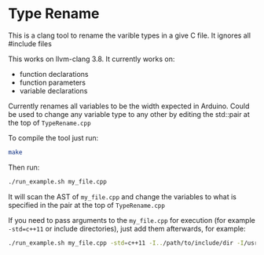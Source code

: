 Type Rename
===========


This is a clang tool to rename the varible types in a give C file. It ignores all #include files

This works on llvm-clang 3.8. It currently works on:

- function declarations
- function parameters
- variable declarations

Currently renames all variables to be the width expected in Arduino. Could be used to change any variable type to any other by editing the std::pair at the top of `TypeRename.cpp`

To compile the tool just run:

```bash
make
```

Then run:

```bash
./run_example.sh my_file.cpp
```

It will scan the AST of `my_file.cpp` and change the variables to what is specified in the pair at the top of `TypeRename.cpp`

If you need to pass arguments to the `my_file.cpp` for execution (for example `-std=c++11` or include directories), just add them afterwards, for example:

```bash
./run_example.sh my_file.cpp -std=c++11 -I../path/to/include/dir -I/usr/lib/llvm-3.8/bin/../lib/clang/3.8.1/include
```
